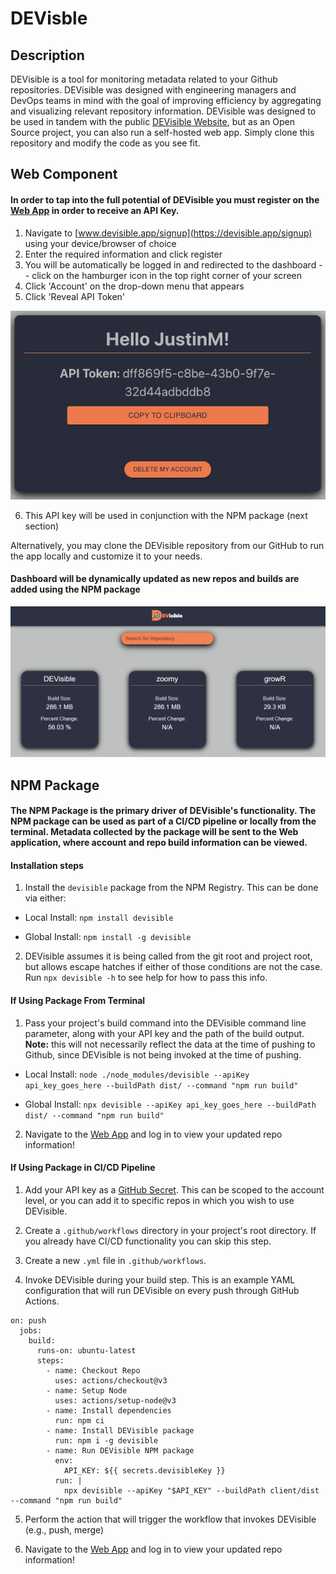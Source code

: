 # DEVisble

## Description

DEVisible is a tool for monitoring metadata related to your Github repositories. DEVisible was designed with engineering managers and DevOps teams in mind with the goal of improving efficiency by aggregating and visualizing relevant repository information. DEVisible was designed to be used in tandem with the public [DEVisible Website](https://devisible.app), but as an Open Source project, you can also run a self-hosted web app. Simply clone this repository and modify the code as you see fit.

## Web Component

#### In order to tap into the full potential of DEVisible you must register on the [Web App](https://devisible.app) in order to receive an API Key.

1. Navigate to [www.devisible.app/signup](https://devisible.app/signup) using your device/browser of choice
2. Enter the required information and click register
3. You will be automatically be logged in and redirected to the dashboard -- click on the hamburger icon in the top right corner of your screen
4. Click 'Account' on the drop-down menu that appears
5. Click 'Reveal API Token'

![API Token Location](web/frontend/src/assets/ApiToken.png)

6. This API key will be used in conjunction with the NPM package (next section)

Alternatively, you may clone the DEVisible repository from our GitHub to run the app locally and customize it to your needs.

#### Dashboard will be dynamically updated as new repos and builds are added using the NPM package

![DEVisible Web Dashboard](web/frontend/src/assets/dashboard.png)

## NPM Package

#### The NPM Package is the primary driver of DEVisible's functionality. The NPM package can be used as part of a CI/CD pipeline or locally from the terminal. Metadata collected by the package will be sent to the Web application, where account and repo build information can be viewed.

#### Installation steps

1. Install the `devisible` package from the NPM Registry. This can be done via either:  

* Local Install:
`npm install devisible`

* Global Install:
`npm install -g devisible`

2. DEVisible assumes it is being called from the git root and project root, but allows escape hatches if either of those conditions are not the case. Run `npx devisible -h` to see help for how to pass this info.

#### If Using Package From Terminal

1. Pass your project's build command into the DEVisible command line parameter, along with your API key and the path of the build output. **Note:** this will not necessarily reflect the data at the time of pushing to Github, since DEVisible is not being invoked at the time of pushing.

* Local Install:
`node ./node_modules/devisible --apiKey api_key_goes_here --buildPath dist/ --command "npm run build"`

* Global Install:
`npx devisible --apiKey api_key_goes_here --buildPath dist/ --command "npm run build"`

2. Navigate to the [Web App](www.devisible.app) and log in to view your updated repo information!

#### If Using Package in CI/CD Pipeline

1. Add your API key as a [GitHub Secret](https://docs.github.com/en/actions/security-guides/encrypted-secrets). This can be scoped to the account level, or you can add it to specific repos in which you wish to use DEVisible.

2. Create a `.github/workflows` directory in your project's root directory. If you already have CI/CD functionality you can skip this step.

3. Create a new `.yml` file in `.github/workflows`.

4. Invoke DEVisible during your build step. This is an example YAML configuration that will run DEVisible on every push through GitHub Actions.

```jobs:
on: push
  jobs:
    build:
      runs-on: ubuntu-latest
      steps:
        - name: Checkout Repo
          uses: actions/checkout@v3
        - name: Setup Node
          uses: actions/setup-node@v3
        - name: Install dependencies
          run: npm ci
        - name: Install DEVisible package
          run: npm i -g devisible
        - name: Run DEVisible NPM package
          env:
            API_KEY: ${{ secrets.devisibleKey }}
          run: |
            npx devisible --apiKey "$API_KEY" --buildPath client/dist --command "npm run build"
```

5. Perform the action that will trigger the workflow that invokes DEVisible (e.g., push, merge)

6. Navigate to the [Web App](www.devisible.app) and log in to view your updated repo information!
